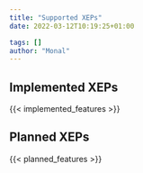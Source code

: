 ```yaml
---
title: "Supported XEPs"
date: 2022-03-12T10:19:25+01:00

tags: []
author: "Monal"
---
```


## Implemented XEPs
{{< implemented_features >}}

## Planned XEPs
{{< planned_features >}}